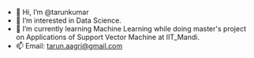 - 👋 Hi, I’m @tarunkumar
- 👀 I’m interested in Data Science.
- 🌱 I’m currently learning Machine Learning while doing master's project on Applications of Support Vector Machine at IIT_Mandi.
- 📫 Email: tarun.aagri@gmail.com 

<!---
tarunkumar1508/tarunkumar1508 is a ✨ special ✨ repository because its `README.md` (this file) appears on your GitHub profile.
You can click the Preview link to take a look at your changes.
--->
